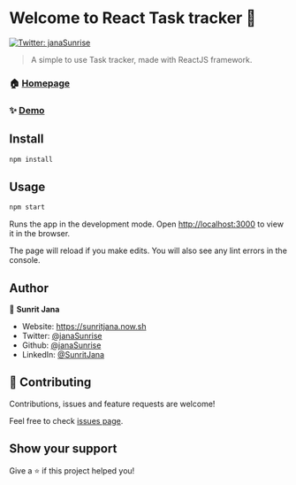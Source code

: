 # Welcome to React Task tracker 👋
[![Twitter: janaSunrise](https://img.shields.io/twitter/follow/janaSunrise.svg?style=social)](https://twitter.com/janaSunrise)

> A simple to use Task tracker, made with ReactJS framework.

### 🏠 [Homepage](https://github.com/janaSunrise/react-task-tracker)

### ✨ [Demo](https://task-tracker-sj.netlify.app/)

## Install

```sh
npm install
```

## Usage

```sh
npm start
```
Runs the app in the development mode.
Open [http://localhost:3000](http://localhost:3000) to view it in the browser.

The page will reload if you make edits.
You will also see any lint errors in the console.

## Author

👤 **Sunrit Jana**

* Website: https://sunritjana.now.sh
* Twitter: [@janaSunrise](https://twitter.com/janaSunrise)
* Github: [@janaSunrise](https://github.com/janaSunrise)
* LinkedIn: [@SunritJana](https://linkedin.com/in/SunritJana)

## 🤝 Contributing

Contributions, issues and feature requests are welcome!

Feel free to check [issues page](https://github.com/janaSunrise/react-task-tracker/issues). 

## Show your support

Give a ⭐️ if this project helped you!
